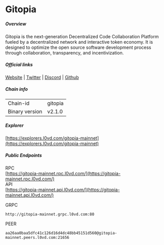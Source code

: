 # Gitopia


##### Overview
Gitopia is the next-generation Decentralized Code Collaboration Platform fueled by a decentralized network and interactive token economy. It is designed to optimize the open source software development process through collaboration, transparency, and incentivization.


##### Official links
[Website](https://gitopia.com/) | [Twitter](https://twitter.com/gitopiaDAO) | [Discord](https://discord.com/invite/aqsKW3hUHD) | [Github](https://github.com/gitopia)

##### Chain info

|  |  |
| ------ | ------ |
| Chain-id | gitopia |
| Binary version | v2.1.0 |

##### Explorer
[https://explorers.l0vd.com/gitopia-mainnet](https://explorers.l0vd.com/gitopia-mainnet)

##### Public Endpoints
RPC <br />
[https://gitopia-mainnet.rpc.l0vd.com/](https://gitopia-mainnet.rpc.l0vd.com/) <br />
API <br />
[https://gitopia-mainnet.api.l0vd.com/](https://gitopia-mainnet.api.l0vd.com/) <br />

GRPC
```
http://gitopia-mainnet.grpc.l0vd.com:80
```

PEER
```
aa26aa0baa5dfc41c126d16d4dc48bb45151d560@gitopia-mainnet.peers.l0vd.com:21656
```
